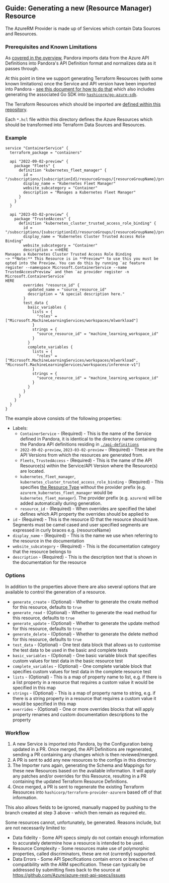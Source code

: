 ## Guide: Generating a new (Resource Manager) Resource

The AzureRM Provider is made up of Services which contain Data Sources and Resources.

### Prerequisites and Known Limitations

As [covered in the overview](README.md), Pandora imports data from the Azure API Definitions into Pandora's API Definition format and normalizes data as it passes through.

At this point in time we support generating Terraform Resources (with some known limitations) once the Service and API version have been imported into Pandora - [see this document for how to do that](resource-manager-service-import.md) which also includes generating the associated Go SDK into [`hashicorp/go-azure-sdk`](https://github.com/hashicorp/go-azure-sdk).

The Terraform Resources which should be imported are [defined within this repository](../config/resources).

Each `*.hcl` file within this directory defines the Azure Resources which should be transformed into Terraform Data Sources and Resources.

### Example

```hcl
service "ContainerService" {
  terraform_package = "containers"

  api "2022-09-02-preview" {
    package "Fleets" {
      definition "kubernetes_fleet_manager" {
        id = "/subscriptions/{subscriptionId}/resourceGroups/{resourceGroupName}/providers/Microsoft.ContainerService/fleets/{fleetName}"
        display_name = "Kubernetes Fleet Manager"
        website_subcategory = "Container"
        description = "Manages a Kubernetes Fleet Manager"
      }
    }
  }

  api "2023-03-02-preview" {
    package "TrustedAccess" {
      definition "kubernetes_cluster_trusted_access_role_binding" {
        id = "/subscriptions/{subscriptionId}/resourceGroups/{resourceGroupName}/providers/Microsoft.ContainerService/managedClusters/{managedClusterName}/trustedAccessRoleBindings/{trustedAccessRoleBindingName}"
        display_name = "Kubernetes Cluster Trusted Access Role Binding"
        website_subcategory = "Container"
        description = <<HERE
Manages a Kubernetes Cluster Trusted Access Role Binding
~> **Note:** This Resource is in **Preview** to use this you must be opted into the Preview. You can do this by running `az feature register --namespace Microsoft.ContainerService --name TrustedAccessPreview` and then `az provider register -n Microsoft.ContainerService`
HERE
        overrides "resource_id" {
          updated_name = "source_resource_id"
          description = "A special description here."
        }
        test_data {
          basic_variables {
            lists = {
              "roles" = ["Microsoft.MachineLearningServices/workspaces/mlworkload"]
            }
            strings = {
              "source_resource_id" = "machine_learning_workspace_id"
            }
          }
          complete_variables {
            lists = {
              "roles" = ["Microsoft.MachineLearningServices/workspaces/mlworkload", "Microsoft.MachineLearningServices/workspaces/inference-v1"]
            }
            strings = {
              "source_resource_id" = "machine_learning_workspace_id"
            }
          }
        }
      }
    }
  }
}
```

The example above consists of the following properties:

* Labels:
  * `ContainerService` - (Required) - This is the name of the Service defined in Pandora, it is identical to the directory name containing the Pandora API definitions residing in [ `./api-definitions`](https://github.com/hashicorp/pandora/blob/main/api-definitions)
  * `2022-09-02-preview`, `2023-03-02-preview` - (Required) - These are the API Versions from which the resources are generated from.
  * `Fleets`, `TrustedAccess` - (Required) - This is the name of the API Resource(s) within the Service/API Version where the Resource(s) are located.
  * `kubernetes_fleet_manager`, `kubernetes_cluster_trusted_access_role_binding` - (Required) - This specifies [the Resource Type](https://developer.hashicorp.com/terraform/language/resources/syntax#resource-types) without the provider prefix (e.g. `azurerm_kubernetes_fleet_manager` would be `kubernetes_fleet_manager`). The provider prefix (e.g. `azurerm`) will be added automatically during generation.
  * `resource_id` - (Required) - When overrides are specified the label defines which API property the overrides should be applied to
* `id` - (Required) - This is the resource ID that the resource should have. Segments must be camel cased and user specified segments are expressed in curly braces e.g. {resourceName}
* `display_name` - (Required) - This is the name we use when referring to the resource in the documentation
* `website_subcategory` - (Required) - This is the documentation category that the resource belongs to
* `description` - (Required) - This is the description text that is shown in the documentation for the resource

### Options

In addition to the properties above there are also several options that are available to control the generation of a resource.

* `generate_create` - (Optional) - Whether to generate the create method for this resource, defaults to `true`
* `generate_read` - (Optional) - Whether to generate the read method for this resource, defaults to `true`
* `generate_update` - (Optional) - Whether to generate the update method for this resource, defaults to `true`
* `generate_delete` - (Optional) - Whether to generate the delete method for this resource, defaults to `true`
* `test_data` - (Optional) - One test data block that allows us to customise the test data to be used in the basic and complete tests
* `basic_variables` - (Optional) - One basic variable block that specifies custom values for test data in the basic resource test
* `complete_variables` - (Optional) - One complete variable block that specifies custom values for test data in the complete resource test
* `lists` - (Optional) - This is a map of property name to list, e.g. if there is a list property in a resource that requires a custom value it would be specified in this map
* `strings` - (Optional) - This is a map of property name to string, e.g. if there is a string property in a resource that requires a custom value it would be specified in this map
* `overrides` - (Optional) - One or more overrides blocks that will apply property renames and custom documentation descriptions to the property

### Workflow

1. A new Service is imported into Pandora, by the Configuration being updated in a PR. Once merged, the API Definitions are regenerated, sending a PR containing any changes which is then reviewed/merged.
2. A PR is sent to add any new resources to the configs in this directory.
3. The Importer runs again, generating the Schema and Mappings for these new Resources based on the available information. It will apply any patches and/or overrides for this Resource, resulting in a PR containing the updated Terraform Resource Definitions.
4. Once merged, a PR is sent to regenerate the existing Terraform Resources into `hashicorp/terraform-provider-azurerm` based off of that information.

This also allows fields to be ignored, manually mapped by pushing to the branch created at step 3 above - which then remain as required etc.

Some resources cannot, unfortunately, be generated. Reasons include, but are not necessarily limited to:

* Data fidelity - Some API specs simply do not contain enough information to accurately determine how a resource is intended to be used.
* Resource Complexity - Some resources make use of polymorphic properties, called discriminators, these are not (currently) supported.
* Data Errors - Some API Specifications contain errors or breaches of compatibility with the ARM specification. These can typically be addressed by submitting fixes back to the source at https://github.com/Azure/azure-rest-api-specs/issues
